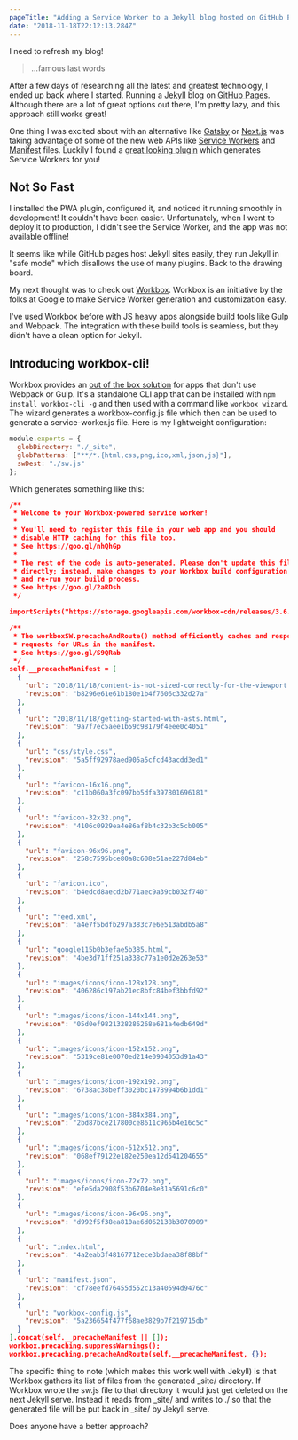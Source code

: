 ```yaml
---
pageTitle: "Adding a Service Worker to a Jekyll blog hosted on GitHub Pages"
date: "2018-11-18T22:12:13.284Z"
---
```


I need to refresh my blog!

> ...famous last words

After a few days of researching all the latest and greatest technology, I ended up back where I started. Running a [Jekyll](https://jekyllrb.com/) blog on [GitHub Pages](https://pages.github.com/). Although there are a lot of great options out there, I'm pretty lazy, and this approach still works great!

One thing I was excited about with an alternative like [Gatsby](https://www.gatsbyjs.org/) or [Next.js](https://nextjs.org/) was taking advantage of some of the new web APIs like [Service Workers](https://developers.google.com/web/fundamentals/primers/service-workers/) and [Manifest](https://developers.google.com/web/fundamentals/web-app-manifest/) files. Luckily I found a [great looking plugin](https://github.com/lavas-project/jekyll-pwa) which generates Service Workers for you!

## Not So Fast

I installed the PWA plugin, configured it, and noticed it running smoothly in development! It couldn't have been easier. Unfortunately, when I went to deploy it to production, I didn't see the Service Worker, and the app was not available offline!

It seems like while GitHub pages host Jekyll sites easily, they run Jekyll in "safe mode" which disallows the use of many plugins. Back to the drawing board.

My next thought was to check out [Workbox](https://developers.google.com/web/tools/workbox/). Workbox is an initiative by the folks at Google to make Service Worker generation and customization easy.

I've used Workbox before with JS heavy apps alongside build tools like Gulp and Webpack. The integration with these build tools is seamless, but they didn't have a clean option for Jekyll.

## Introducing workbox-cli!

Workbox provides an [out of the box solution](https://developers.google.com/web/tools/workbox/modules/workbox-cli) for apps that don't use Webpack or Gulp. It's a standalone CLI app that can be installed with `npm install workbox-cli -g` and then used with a command like `workbox wizard`. The wizard generates a workbox-config.js file which then can be used to generate a service-worker.js file. Here is my lightweight configuration:

```javascript
module.exports = {
  globDirectory: "./_site",
  globPatterns: ["**/*.{html,css,png,ico,xml,json,js}"],
  swDest: "./sw.js"
};
```

Which generates something like this:

```json
/**
 * Welcome to your Workbox-powered service worker!
 *
 * You'll need to register this file in your web app and you should
 * disable HTTP caching for this file too.
 * See https://goo.gl/nhQhGp
 *
 * The rest of the code is auto-generated. Please don't update this file
 * directly; instead, make changes to your Workbox build configuration
 * and re-run your build process.
 * See https://goo.gl/2aRDsh
 */

importScripts("https://storage.googleapis.com/workbox-cdn/releases/3.6.3/workbox-sw.js");

/**
 * The workboxSW.precacheAndRoute() method efficiently caches and responds to
 * requests for URLs in the manifest.
 * See https://goo.gl/S9QRab
 */
self.__precacheManifest = [
  {
    "url": "2018/11/18/content-is-not-sized-correctly-for-the-viewport.html",
    "revision": "b8296e61e61b180e1b4f7606c332d27a"
  },
  {
    "url": "2018/11/18/getting-started-with-asts.html",
    "revision": "9a7f7ec5aee1b59c98179f4eee0c4051"
  },
  {
    "url": "css/style.css",
    "revision": "5a5ff92978aed905a5cfcd43acdd3ed1"
  },
  {
    "url": "favicon-16x16.png",
    "revision": "c11b060a3fc097bb5dfa397801696181"
  },
  {
    "url": "favicon-32x32.png",
    "revision": "4106c0929ea4e86af8b4c32b3c5cb005"
  },
  {
    "url": "favicon-96x96.png",
    "revision": "258c7595bce80a8c608e51ae227d84eb"
  },
  {
    "url": "favicon.ico",
    "revision": "b4edcd8aecd2b771aec9a39cb032f740"
  },
  {
    "url": "feed.xml",
    "revision": "a4e7f5bdfb297a383c7e6e513abdb5a8"
  },
  {
    "url": "google115b0b3efae5b385.html",
    "revision": "4be3d71ff251a338c77a1e0d2e263e53"
  },
  {
    "url": "images/icons/icon-128x128.png",
    "revision": "406286c197ab21ec8bfc84bef3bbfd92"
  },
  {
    "url": "images/icons/icon-144x144.png",
    "revision": "05d0ef9821328286268e681a4edb649d"
  },
  {
    "url": "images/icons/icon-152x152.png",
    "revision": "5319ce81e0070ed214e0904053d91a43"
  },
  {
    "url": "images/icons/icon-192x192.png",
    "revision": "6738ac38beff3020bc1478994b6b1dd1"
  },
  {
    "url": "images/icons/icon-384x384.png",
    "revision": "2bd87bce217800ce8611c965b4e16c5c"
  },
  {
    "url": "images/icons/icon-512x512.png",
    "revision": "068ef79122e182e250ea12d541204655"
  },
  {
    "url": "images/icons/icon-72x72.png",
    "revision": "efe5da2908f53b6704e8e31a5691c6c0"
  },
  {
    "url": "images/icons/icon-96x96.png",
    "revision": "d992f5f38ea810ae6d062138b3070909"
  },
  {
    "url": "index.html",
    "revision": "4a2eab3f48167712ece3bdaea38f88bf"
  },
  {
    "url": "manifest.json",
    "revision": "cf78eefd76455d552c13a40594d9476c"
  },
  {
    "url": "workbox-config.js",
    "revision": "5a236654f477f68ae3829b7f219715db"
  }
].concat(self.__precacheManifest || []);
workbox.precaching.suppressWarnings();
workbox.precaching.precacheAndRoute(self.__precacheManifest, {});
```

The specific thing to note (which makes this work well with Jekyll) is that Workbox gathers its list of files from the generated \_site/ directory. If Workbox wrote the sw.js file to that directory it would just get deleted on the next Jekyll serve. Instead it reads from \_site/ and writes to ./ so that the generated file will be put back in \_site/ by Jekyll serve.

Does anyone have a better approach?
